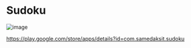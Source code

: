 # Sudoku

![image](https://github.com/samedaksit/Sudoku/assets/106253462/6f31ad0a-c611-40c0-b309-32607c428921)

https://play.google.com/store/apps/details?id=com.samedaksit.sudoku
